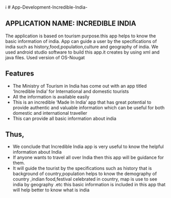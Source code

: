 ℹ️ # App-Development-Incredible-India-

## APPLICATION NAME: INCREDIBLE INDIA

The application is based on tourism purpose.this app helps to know the basic information of india.
App can guide a user by the specifications of india such as history,food,population,culture and geography of india.
We used android studio software to build this app.it creates by using xml and java files.
Used version of OS-Nougat

## Features
- The Ministry of Tourism in India has come out with an app titled ‘Incredible India’ for International and domestic tourists
- All the information is available easily
- This is an incredible ‘Made In India’ app that has great potential to provide authentic and valuable information which can be useful for both domestic and international traveller
- This can provide all basic information about india

## Thus,
- We conclude that Incredible India app is very useful to know the helpful information about India
- If anyone wants to travel all over India then this app will be guidance for them.
- It will guide the tourist by the specifications such as history that is background of country,population helps to know  the demography of country ,indian food,festival celebrated in country, map is use to see india by geography .etc this basic information is included in this app that will help  better to know what is india
